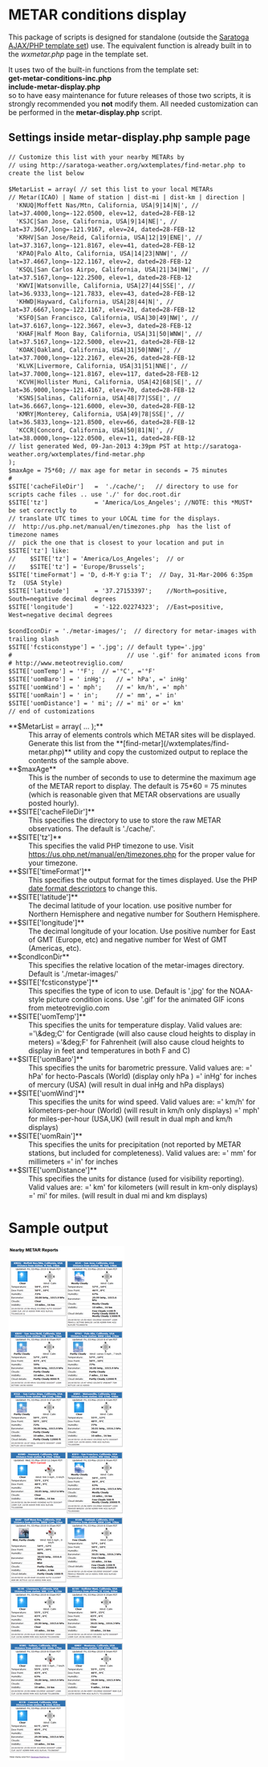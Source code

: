 # METAR conditions display

This package of scripts is designed for standalone (outside the [Saratoga AJAX/PHP template set](https://saratoga-weather.org/wxtemplates/index.php)) use. The equivalent function is already built in to the _wxmetar.php_ page in the template set.

It uses two of the built-in functions from the template set:  
  **get-metar-conditions-inc.php**  
  **include-metar-display.php**  
so to have easy maintenance for future releases of those two scripts, it is strongly recommended you **not** modify them. All needed customization can be performed in the **metar-display.php** script.

## Settings inside metar-display.php sample page

```
// Customize this list with your nearby METARs by
// using http://saratoga-weather.org/wxtemplates/find-metar.php to create the list below

$MetarList = array( // set this list to your local METARs
// Metar(ICAO) | Name of station | dist-mi | dist-km | direction |
  'KNUQ|Moffett Nas/Mtn, California, USA|9|14|N|', // lat=37.4000,long=-122.0500, elev=12, dated=28-FEB-12
  'KSJC|San Jose, California, USA|9|14|NE|', // lat=37.3667,long=-121.9167, elev=24, dated=28-FEB-12
  'KRHV|San Jose/Reid, California, USA|12|19|ENE|', // lat=37.3167,long=-121.8167, elev=41, dated=28-FEB-12
  'KPAO|Palo Alto, California, USA|14|23|NNW|', // lat=37.4667,long=-122.1167, elev=2, dated=28-FEB-12
  'KSQL|San Carlos Airpo, California, USA|21|34|NW|', // lat=37.5167,long=-122.2500, elev=1, dated=28-FEB-12
  'KWVI|Watsonville, California, USA|27|44|SSE|', // lat=36.9333,long=-121.7833, elev=43, dated=28-FEB-12
  'KHWD|Hayward, California, USA|28|44|N|', // lat=37.6667,long=-122.1167, elev=21, dated=28-FEB-12
  'KSFO|San Francisco, California, USA|30|49|NW|', // lat=37.6167,long=-122.3667, elev=3, dated=28-FEB-12
  'KHAF|Half Moon Bay, California, USA|31|50|WNW|', // lat=37.5167,long=-122.5000, elev=21, dated=28-FEB-12
  'KOAK|Oakland, California, USA|31|50|NNW|', // lat=37.7000,long=-122.2167, elev=26, dated=28-FEB-12
  'KLVK|Livermore, California, USA|31|51|NNE|', // lat=37.7000,long=-121.8167, elev=117, dated=28-FEB-12
  'KCVH|Hollister Muni, California, USA|42|68|SE|', // lat=36.9000,long=-121.4167, elev=70, dated=28-FEB-12
  'KSNS|Salinas, California, USA|48|77|SSE|', // lat=36.6667,long=-121.6000, elev=30, dated=28-FEB-12
  'KMRY|Monterey, California, USA|49|78|SSE|', // lat=36.5833,long=-121.8500, elev=66, dated=28-FEB-12
  'KCCR|Concord, California, USA|50|81|N|', // lat=38.0000,long=-122.0500, elev=11, dated=28-FEB-12
// list generated Wed, 09-Jan-2013 4:39pm PST at http://saratoga-weather.org/wxtemplates/find-metar.php
);
$maxAge = 75*60; // max age for metar in seconds = 75 minutes
#
$SITE['cacheFileDir']   =  './cache/';   // directory to use for scripts cache files .. use './' for doc.root.dir
$SITE['tz'] 			= 'America/Los_Angeles'; //NOTE: this *MUST* be set correctly to
// translate UTC times to your LOCAL time for the displays.
//  http://us.php.net/manual/en/timezones.php  has the list of timezone names
//  pick the one that is closest to your location and put in $SITE['tz'] like:
//    $SITE['tz'] = 'America/Los_Angeles';  // or
//    $SITE['tz'] = 'Europe/Brussels';
$SITE['timeFormat'] = 'D, d-M-Y g:ia T';  // Day, 31-Mar-2006 6:35pm Tz  (USA Style)
$SITE['latitude']		= '37.27153397';    //North=positive, South=negative decimal degrees
$SITE['longitude']		= '-122.02274323';  //East=positive, West=negative decimal degrees

$condIconDir = './metar-images/';  // directory for metar-images with trailing slash
$SITE['fcsticonstype'] = '.jpg'; // default type='.jpg'
#                                // use '.gif' for animated icons from # http://www.meteotreviglio.com/
$SITE['uomTemp'] = '°F';  // ='°C', ='°F'
$SITE['uomBaro'] = ' inHg';   // =' hPa', =' inHg'
$SITE['uomWind'] = ' mph';    // =' km/h', =' mph'
$SITE['uomRain'] = ' in';     // =' mm', =' in'
$SITE['uomDistance'] = ' mi'; // =' mi' or =' km'
// end of customizations
```
<dl>

<dt>**$MetarList = array( ... );**</dt>

<dd>This array of elements controls which METAR sites will be displayed. Generate this list from the **[find-metar](/wxtemplates/find-metar.php)** utility and copy the customized output to replace the contents of the sample above.</dd>

<dt>**$maxAge**</dt>

<dd>This is the number of seconds to use to determine the maximum age of the METAR report to display. The default is 75*60 = 75 minutes (which is reasonable given that METAR observations are usually posted hourly).</dd>

<dt>**$SITE['cacheFileDir']**</dt>

<dd>This specifies the directory to use to store the raw METAR observations. The default is './cache/'.</dd>

<dt>**$SITE['tz']**</dt>

<dd>This specifies the valid PHP timezone to use. Visit <a href="https://us.php.net/manual/en/timezones.php">https://us.php.net/manual/en/timezones.php</a> for the proper value for your timezone.</dd>

<dt>**$SITE['timeFormat']**</dt>

<dd>This specifies the output format for the times displayed. Use the PHP <a href="https://us.php.net/manual/en/function.date.php">date format descriptors</a> to change this.</dd>

<dt>**$SITE['latitude']**</dt>

<dd>The decimal latitude of your location. use positive number for Northern Hemisphere and negative number for Southern Hemisphere.</dd>

<dt>**$SITE['longitude']**</dt>

<dd>The decimal longitude of your location. Use positive number for East of GMT (Europe, etc) and negative number for West of GMT (Americas, etc).</dd>

<dt>**$condIconDir**</dt>

<dd>This specifies the relative location of the metar-images directory. Default is './metar-images/'</dd>

<dt>**$SITE['fcsticonstype']**</dt>

<dd>This specifies the type of icon to use. Default is '.jpg' for the NOAA-style picture condition icons. Use '.gif' for the animated GIF icons from meteotreviglio.com</dd>

<dt>**$SITE['uomTemp']**</dt>

<dd>This specifies the units for temperature display. Valid values are:  
='\&amp;deg;C' for Centigrade (will also cause cloud heights to display in meters)  
='&amp;deg;F' for Fahrenheit (will also cause cloud heights to display in feet and temperatures in both F and C)</dd>

<dt>**$SITE['uomBaro']**</dt>

<dd>This specifies the units for barometric pressure. Valid values are:  
=' hPa' for hecto-Pascals (World) (display only hPa )  
=' inHg' for inches of mercury (USA) (will result in dual inHg and hPa displays)</dd>

<dt>**$SITE['uomWind']**</dt>

<dd>This specifies the units for wind speed. Valid values are:  
=' km/h' for kilometers-per-hour (World) (will result in km/h only displays)  
=' mph' for miles-per-hour (USA,UK) (will result in dual mph and km/h displays)</dd>

<dt>**$SITE['uomRain']**</dt>

<dd>This specifies the units for precipitation (not reported by METAR stations, but included for completeness). Valid values are:  
=' mm' for millimeters  
=' in' for inches</dd>

<dt>**$SITE['uomDistance']**</dt>

<dd>This specifies the units for distance (used for visibility reporting). Valid values are:  
=' km' for kilometers (will result in km-only displays)  
=' mi' for miles. (will result in dual mi and km displays)</dd>

</dl>

# Sample output

<img src="sample-output.png" alt="Sample output">

